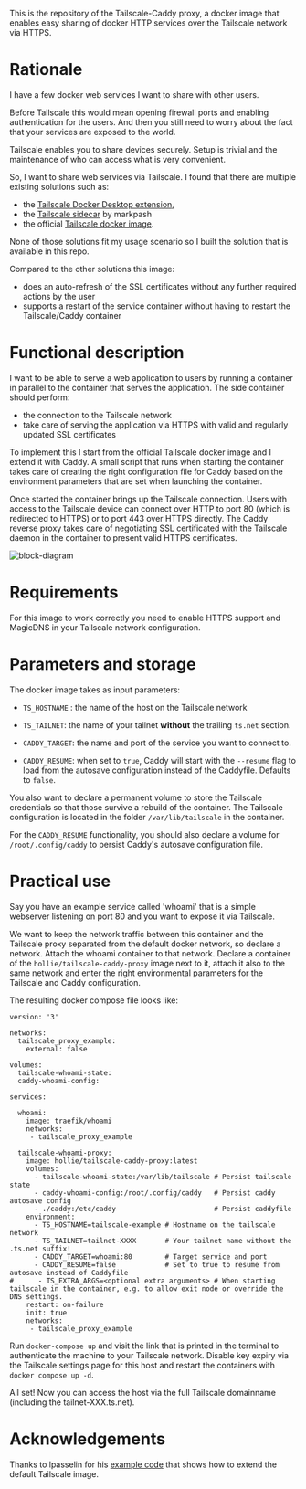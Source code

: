 This is the repository of the Tailscale-Caddy proxy, a docker image that enables easy sharing of docker HTTP services over the Tailscale network via HTTPS.

# Rationale

I have a few docker web services I want to share with other users.

Before Tailscale this would mean opening firewall ports and enabling authentication for the users. And then you still need to worry about the fact that your services are exposed to the world. 

Tailscale enables you to share devices securely. Setup is trivial and the maintenance of who can access what is very convenient.

So, I want to share web services via Tailscale. I found that there are multiple existing solutions such as:
* the [Tailscale Docker Desktop extension](https://tailscale.com/blog/docker/), 
* the [Tailscale sidecar](https://github.com/markpash/tailscale-sidecar) by markpash 
* the official [Tailscale docker image](https://hub.docker.com/r/tailscale/tailscale).

None of those solutions fit my usage scenario so I built the solution that is available in this repo.

Compared to the other solutions this image:

* does an auto-refresh of the SSL certificates without any further required actions by the user
* supports a restart of the service container without having to restart the Tailscale/Caddy container

# Functional description

I want to be able to serve a web application to users by running a container in parallel to the container that serves the application. The side container should perform:

* the connection to the Tailscale network
* take care of serving the application via HTTPS with valid and regularly updated SSL certificates

To implement this I start from the official Tailscale docker image and I extend it with Caddy. A small script that runs when starting the container takes care of creating the right configuration file for Caddy based on the environment parameters that are set when launching the container. 

Once started the container brings up the Tailscale connection. Users with access to the Tailscale device can connect over HTTP to port 80 (which is redirected to HTTPS) or to port 443 over HTTPS directly. The Caddy reverse proxy takes care of negotiating SSL certificated with the Tailscale daemon in the container to present valid HTTPS certificates.

![block-diagram](https://github.com/hollie/tailscale-caddy-proxy/raw/main/visuals/block-diagram.png)

# Requirements

For this image to work correctly you need to enable HTTPS support and MagicDNS in your Tailscale network configuration.

# Parameters and storage

The docker image takes as input parameters:

* `TS_HOSTNAME` : the name of the host on the Tailscale network

* `TS_TAILNET`: the name of your tailnet **without** the trailing `ts.net` section.

* `CADDY_TARGET`: the name and port of the service you want to connect to.

* `CADDY_RESUME`: when set to `true`, Caddy will start with the `--resume` flag to load from the autosave configuration instead of the Caddyfile. Defaults to `false`.

You also want to declare a permanent volume to store the Tailscale credentials so that those survive a rebuild of the container. The Tailscale configuration is located in the folder `/var/lib/tailscale` in the container.

For the `CADDY_RESUME` functionality, you should also declare a volume for `/root/.config/caddy` to persist Caddy's autosave configuration file.

# Practical use

Say you have an example service called 'whoami' that is a simple webserver listening on port 80 and you want to expose it via Tailscale.

We want to keep the network traffic between this container and the Tailscale proxy separated from the default docker network, so declare a network. Attach the whoami container to that network. Declare a container of the `hollie/tailscale-caddy-proxy` image next to it, attach it also to the same network and enter the right environmental parameters for the Tailscale and Caddy configuration.

The resulting docker compose file looks like:

```docker
version: '3'

networks:
  tailscale_proxy_example:
    external: false

volumes:
  tailscale-whoami-state:
  caddy-whoami-config:

services:

  whoami:
    image: traefik/whoami
    networks:
     - tailscale_proxy_example

  tailscale-whoami-proxy:
    image: hollie/tailscale-caddy-proxy:latest
    volumes:
      - tailscale-whoami-state:/var/lib/tailscale # Persist tailscale state
      - caddy-whoami-config:/root/.config/caddy   # Persist caddy autosave config
      - ./caddy:/etc/caddy                        # Persist caddyfile
    environment:
      - TS_HOSTNAME=tailscale-example # Hostname on the tailscale network
      - TS_TAILNET=tailnet-XXXX       # Your tailnet name without the .ts.net suffix!
      - CADDY_TARGET=whoami:80        # Target service and port
      - CADDY_RESUME=false            # Set to true to resume from autosave instead of Caddyfile
#      - TS_EXTRA_ARGS=<optional extra arguments> # When starting tailscale in the container, e.g. to allow exit node or override the DNS settings. 
    restart: on-failure
    init: true
    networks:
     - tailscale_proxy_example
```

Run `docker-compose up` and visit the link that is printed in the terminal to authenticate the machine to your Tailscale network. Disable key expiry via the Tailscale settings page for this host and restart the containers with `docker compose up -d`. 

All set! Now you can access the host via the full Tailscale domainname (including the tailnet-XXX.ts.net).

# Acknowledgements

Thanks to lpasselin for his [example code](https://github.com/lpasselin/tailscale-docker) that shows how to extend the default Tailscale image.
